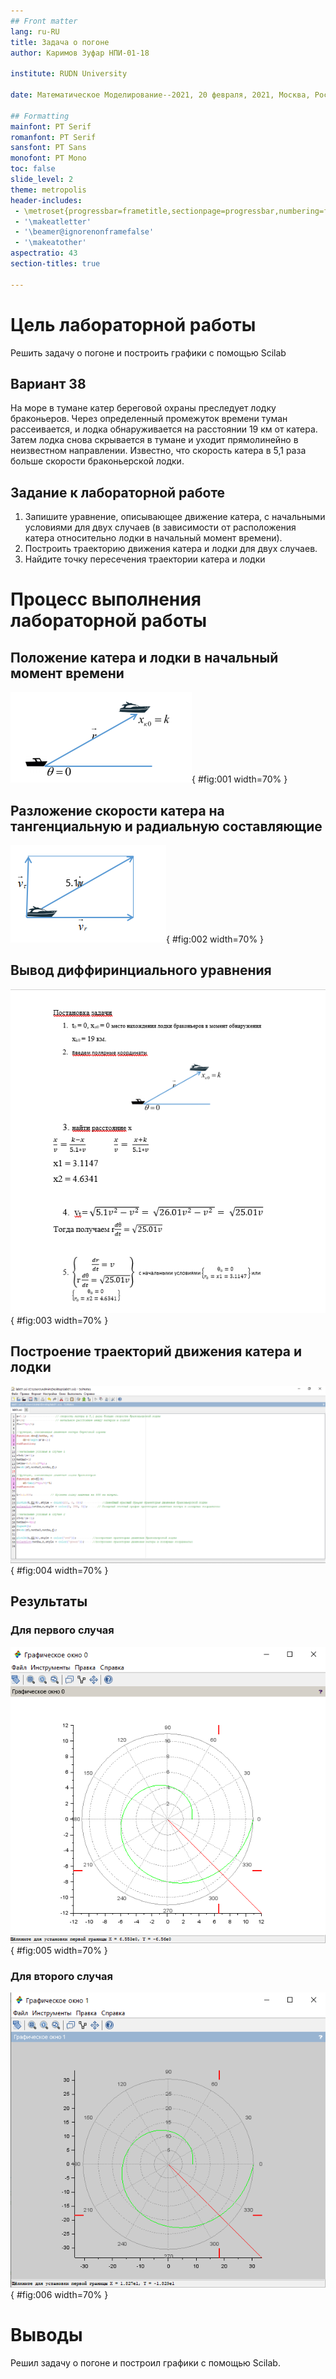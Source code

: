 ```yaml
---
## Front matter
lang: ru-RU
title: Задача о погоне
author: Каримов Зуфар НПИ-01-18

institute: RUDN University

date: Математическое Моделирование--2021, 20 февраля, 2021, Москва, Россия

## Formatting
mainfont: PT Serif
romanfont: PT Serif
sansfont: PT Sans
monofont: PT Mono
toc: false
slide_level: 2
theme: metropolis
header-includes:
 - \metroset{progressbar=frametitle,sectionpage=progressbar,numbering=fraction}
 - '\makeatletter'
 - '\beamer@ignorenonframefalse'
 - '\makeatother'
aspectratio: 43
section-titles: true

---
```


# Цель лабораторной работы

Решить задачу о погоне и построить графики с помощью Scilab

## Вариант 38
На море в тумане катер береговой охраны преследует лодку браконьеров.
Через определенный промежуток времени туман рассеивается, и лодка
обнаруживается на расстоянии 19 км от катера. Затем лодка снова скрывается в
тумане и уходит прямолинейно в неизвестном направлении. Известно, что скорость
катера в 5,1 раза больше скорости браконьерской лодки.

## Задание к лабораторной работе

1. Запишите уравнение, описывающее движение катера, с начальными
условиями для двух случаев (в зависимости от расположения катера
относительно лодки в начальный момент времени).
2. Построить траекторию движения катера и лодки для двух случаев.
3. Найдите точку пересечения траектории катера и лодки

# Процесс выполнения лабораторной работы

## Положение катера и лодки в начальный момент времени

![Положение катера и лодки в начальный момент времени](https://github.com/zikarimov/2020-2021_mathmod/blob/master/lab02/screen/Screenshot_7.png?raw=true){ #fig:001 width=70% }

## Разложение скорости катера на тангенциальную и радиальную составляющие

![Разложение скорости катера на тангенциальную и радиальную составляющие](https://github.com/zikarimov/2020-2021_mathmod/blob/master/lab02/screen/Screenshot_8.png?raw=true){ #fig:002 width=70% }

## Вывод диффиринциального уравнения
![Решение дифференциальных уравнений](https://github.com/zikarimov/2020-2021_mathmod/blob/master/lab02/screen/Screenshot_1.png?raw=true){ #fig:003 width=70% }

## Построение траекторий движения катера и лодки

![Код программы ](https://github.com/zikarimov/2020-2021_mathmod/blob/master/lab02/screen/Screenshot_2.png?raw=true){ #fig:004 width=70% }

## Результаты

### Для первого случая
![Траектории движения катера и лодки. 1 случай](https://github.com/zikarimov/2020-2021_mathmod/blob/master/lab02/screen/Screenshot_3.png?raw=true){ #fig:005 width=70% }

### Для второго случая
![Траектории движения катера и лодки. 2 случай](https://github.com/zikarimov/2020-2021_mathmod/blob/master/lab02/screen/Screenshot_4.png?raw=true){ #fig:006 width=70% }

# Выводы

Решил задачу о погоне и построил графики с помощью Scilab.

